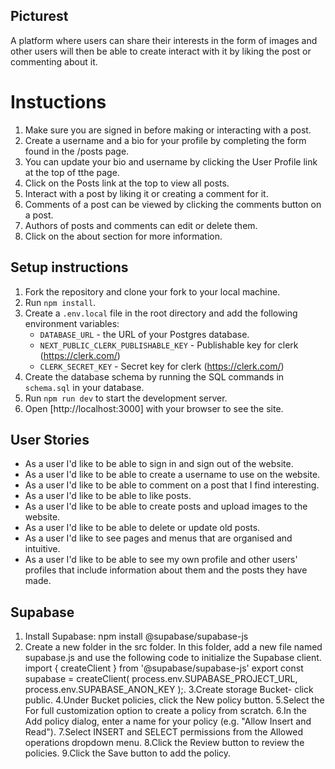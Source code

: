 ## Picturest

A platform where users can share their interests in the form of images and other users will then be able to create interact with it by liking the post or commenting about it.

# Instuctions

1. Make sure you are signed in before making or interacting with a post.
2. Create a username and a bio for your profile by completing the form found in the /posts page.
3. You can update your bio and username by clicking the User Profile link at the top of tthe page.
4. Click on the Posts link at the top to view all posts.
5. Interact with a post by liking it or creating a comment for it.
6. Comments of a post can be viewed by clicking the comments button on a post.
7. Authors of posts and comments can edit or delete them.
8. Click on the about section for more information.

## Setup instructions

1. Fork the repository and clone your fork to your local machine.
2. Run `npm install`.
3. Create a `.env.local` file in the root directory and add the following environment variables:
   - `DATABASE_URL` - the URL of your Postgres database.
   - `NEXT_PUBLIC_CLERK_PUBLISHABLE_KEY` - Publishable key for clerk (https://clerk.com/)
   - `CLERK_SECRET_KEY` - Secret key for clerk (https://clerk.com/)
4. Create the database schema by running the SQL commands in `schema.sql` in your database.
5. Run `npm run dev` to start the development server.
6. Open [http://localhost:3000] with your browser to see the site.

## User Stories

- As a user I'd like to be able to sign in and sign out of the website.
- As a user I'd like to be able to create a username to use on the website.
- As a user I'd like to be able to comment on a post that I find interesting.
- As a user I'd like to be able to like posts.
- As a user I'd like to be able to create posts and upload images to the website.
- As a user I'd like to be able to delete or update old posts.
- As a user I'd like to see pages and menus that are organised and intuitive.
- As a user I'd like to be able to see my own profile and other users' profiles that include information about them and the posts they have made.

## Supabase

1. Install Supabase:
   npm install @supabase/supabase-js
2. Create a new folder in the src folder. In this folder, add a new file named supabase.js and use the following code to initialize
   the Supabase client.
   import { createClient } from '@supabase/supabase-js'
   export const supabase = createClient(
   process.env.SUPABASE_PROJECT_URL,
   process.env.SUPABASE_ANON_KEY
   );.
   3.Create storage Bucket- click public.
   4.Under Bucket policies, click the New policy button.
   5.Select the For full customization option to create a policy from scratch.
   6.In the Add policy dialog, enter a name for your policy (e.g. "Allow Insert and Read").
   7.Select INSERT and SELECT permissions from the Allowed operations dropdown menu.
   8.Click the Review button to review the policies.
   9.Click the Save button to add the policy.
